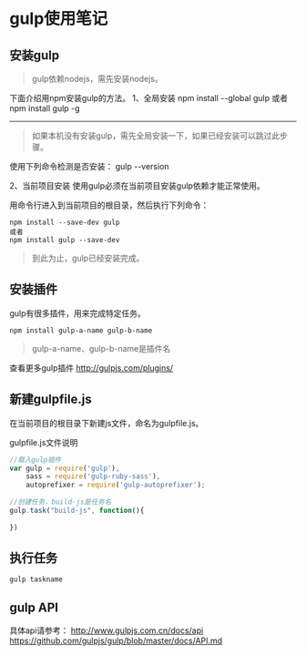 ﻿# gulp使用笔记
## 安装gulp

> gulp依赖nodejs，需先安装nodejs。

下面介绍用npm安装gulp的方法。
1、全局安装
npm install --global gulp
或者
npm install gulp -g
	
-------------------------
> 如果本机没有安装gulp，需先全局安装一下，如果已经安装可以跳过此步骤。
	
使用下列命令检测是否安装：
gulp --version
	
2、当前项目安装
使用gulp必须在当前项目安装gulp依赖才能正常使用。
	
用命令行进入到当前项目的根目录，然后执行下列命令：
```
npm install --save-dev gulp
或者
npm install gulp --save-dev
```
	
> 到此为止，gulp已经安装完成。
	
## 安装插件
	
gulp有很多插件，用来完成特定任务。
```
npm install gulp-a-name gulp-b-name
```
> gulp-a-name、gulp-b-name是插件名
	
查看更多gulp插件
http://gulpjs.com/plugins/
	
## 新建gulpfile.js
在当前项目的根目录下新建js文件，命名为gulpfile.js。
	
gulpfile.js文件说明

```javascript	
//载入gulp插件
var gulp = require('gulp'),  
    sass = require('gulp-ruby-sass'),
    autoprefixer = require('gulp-autoprefixer');
    
//创建任务，build-js是任务名
gulp.task("build-js", function(){
  	
})
```
  
## 执行任务
```
gulp taskname
```
	
	
## gulp API
具体api请参考：
http://www.gulpjs.com.cn/docs/api
https://github.com/gulpjs/gulp/blob/master/docs/API.md
